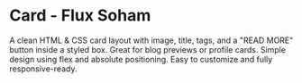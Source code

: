 # Card - Flux Soham

A clean HTML &amp; CSS card layout with image, title, tags, and a "READ MORE" button inside a styled box. Great for blog previews or profile cards. Simple design using flex and absolute positioning. Easy to customize and fully responsive-ready.
